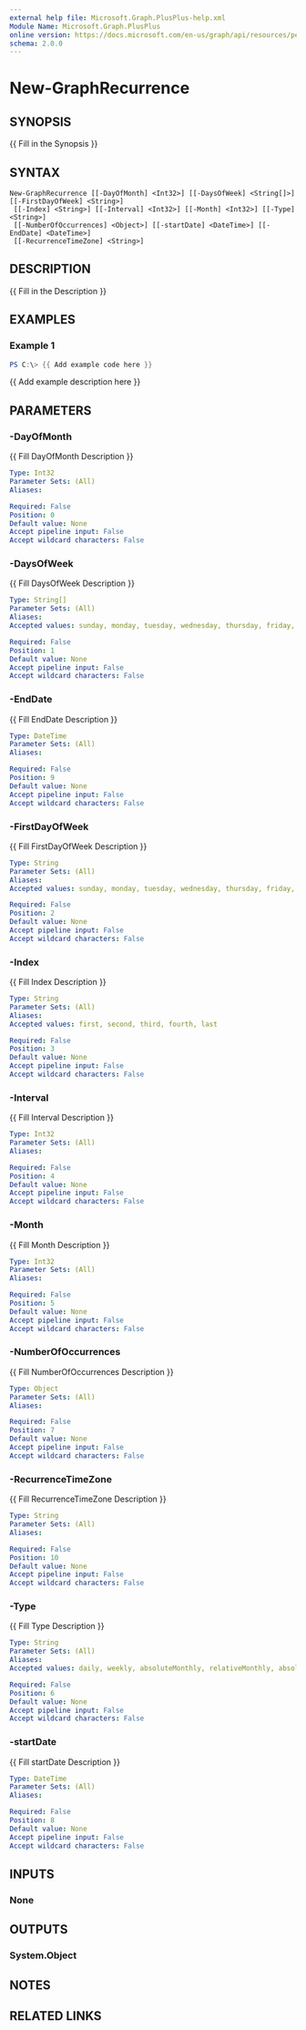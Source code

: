```yaml
---
external help file: Microsoft.Graph.PlusPlus-help.xml
Module Name: Microsoft.Graph.PlusPlus
online version: https://docs.microsoft.com/en-us/graph/api/resources/personorgroupcolumn?view=graph-rest-1.0
schema: 2.0.0
---
```


# New-GraphRecurrence

## SYNOPSIS
{{ Fill in the Synopsis }}

## SYNTAX

```
New-GraphRecurrence [[-DayOfMonth] <Int32>] [[-DaysOfWeek] <String[]>] [[-FirstDayOfWeek] <String>]
 [[-Index] <String>] [[-Interval] <Int32>] [[-Month] <Int32>] [[-Type] <String>]
 [[-NumberOfOccurrences] <Object>] [[-startDate] <DateTime>] [[-EndDate] <DateTime>]
 [[-RecurrenceTimeZone] <String>]
```

## DESCRIPTION
{{ Fill in the Description }}

## EXAMPLES

### Example 1
```powershell
PS C:\> {{ Add example code here }}
```

{{ Add example description here }}

## PARAMETERS

### -DayOfMonth
{{ Fill DayOfMonth Description }}

```yaml
Type: Int32
Parameter Sets: (All)
Aliases:

Required: False
Position: 0
Default value: None
Accept pipeline input: False
Accept wildcard characters: False
```

### -DaysOfWeek
{{ Fill DaysOfWeek Description }}

```yaml
Type: String[]
Parameter Sets: (All)
Aliases:
Accepted values: sunday, monday, tuesday, wednesday, thursday, friday, saturday

Required: False
Position: 1
Default value: None
Accept pipeline input: False
Accept wildcard characters: False
```

### -EndDate
{{ Fill EndDate Description }}

```yaml
Type: DateTime
Parameter Sets: (All)
Aliases:

Required: False
Position: 9
Default value: None
Accept pipeline input: False
Accept wildcard characters: False
```

### -FirstDayOfWeek
{{ Fill FirstDayOfWeek Description }}

```yaml
Type: String
Parameter Sets: (All)
Aliases:
Accepted values: sunday, monday, tuesday, wednesday, thursday, friday, saturday

Required: False
Position: 2
Default value: None
Accept pipeline input: False
Accept wildcard characters: False
```

### -Index
{{ Fill Index Description }}

```yaml
Type: String
Parameter Sets: (All)
Aliases:
Accepted values: first, second, third, fourth, last

Required: False
Position: 3
Default value: None
Accept pipeline input: False
Accept wildcard characters: False
```

### -Interval
{{ Fill Interval Description }}

```yaml
Type: Int32
Parameter Sets: (All)
Aliases:

Required: False
Position: 4
Default value: None
Accept pipeline input: False
Accept wildcard characters: False
```

### -Month
{{ Fill Month Description }}

```yaml
Type: Int32
Parameter Sets: (All)
Aliases:

Required: False
Position: 5
Default value: None
Accept pipeline input: False
Accept wildcard characters: False
```

### -NumberOfOccurrences
{{ Fill NumberOfOccurrences Description }}

```yaml
Type: Object
Parameter Sets: (All)
Aliases:

Required: False
Position: 7
Default value: None
Accept pipeline input: False
Accept wildcard characters: False
```

### -RecurrenceTimeZone
{{ Fill RecurrenceTimeZone Description }}

```yaml
Type: String
Parameter Sets: (All)
Aliases:

Required: False
Position: 10
Default value: None
Accept pipeline input: False
Accept wildcard characters: False
```

### -Type
{{ Fill Type Description }}

```yaml
Type: String
Parameter Sets: (All)
Aliases:
Accepted values: daily, weekly, absoluteMonthly, relativeMonthly, absoluteYearly, relativeYearly

Required: False
Position: 6
Default value: None
Accept pipeline input: False
Accept wildcard characters: False
```

### -startDate
{{ Fill startDate Description }}

```yaml
Type: DateTime
Parameter Sets: (All)
Aliases:

Required: False
Position: 8
Default value: None
Accept pipeline input: False
Accept wildcard characters: False
```

## INPUTS

### None
## OUTPUTS

### System.Object
## NOTES

## RELATED LINKS
